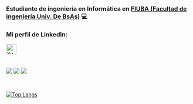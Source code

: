 <h3>
Estudiante de ingeniería en Informática en <a href="https://www.fi.uba.ar/" target="_blank" rel="noreferrer">FIUBA (Facultad de ingeniería Univ. De BsAs)</a> 💻
</h3>

### Mi perfil de LinkedIn:

<a href="https://www.linkedin.com/in/juanmapascualosorio/"><img align="left" src="https://raw.githubusercontent.com/yushi1007/yushi1007/main/images/linkedin.svg" alt="Yu Shi | LinkedIn" width="28px"/></a>

</br>
</br>
</br>

![](https://img.shields.io/badge/Code-C++-informational?style=flat&logo=c%2B%2B&&logoColor=white&color=3CB371)
![](https://img.shields.io/badge/Code-C-informational?style=flat&logo=c&logoColor=white&color=8B008B)
![](https://img.shields.io/badge/Code-Python-informational?style=flat&logo=python&logoColor=white&color=4682B4)

</br>

[![Top Langs](https://github-readme-stats.vercel.app/api/top-langs/?username=JM-Pascual&layout=compact&theme=cobalt)](https://github.com/JM-Pascual)


<!--
**JM-Pascual/JM-Pascual** is a ✨ _special_ ✨ repository because its `README.md` (this file) appears on your GitHub profile.

